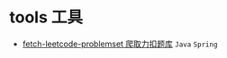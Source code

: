 # tools 工具

- [fetch-leetcode-problemset 爬取力扣题库](./fetch-leetcode-problemset/README.md)
  <code>Java</code>
  <code>Spring</code>
